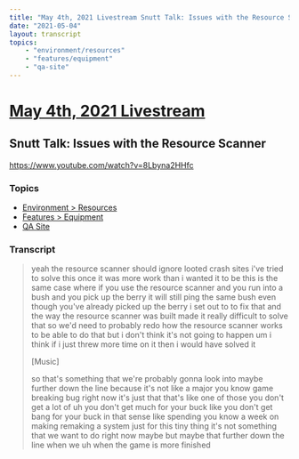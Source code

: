 ```yaml
---
title: "May 4th, 2021 Livestream Snutt Talk: Issues with the Resource Scanner"
date: "2021-05-04"
layout: transcript
topics:
    - "environment/resources"
    - "features/equipment"
    - "qa-site"
---
```

# [May 4th, 2021 Livestream](../2021-05-04.md)
## Snutt Talk: Issues with the Resource Scanner
https://www.youtube.com/watch?v=8Lbyna2HHfc

### Topics
* [Environment > Resources](../topics/environment/resources.md)
* [Features > Equipment](../topics/features/equipment.md)
* [QA Site](../topics/qa-site.md)

### Transcript

> yeah the resource scanner should ignore looted crash sites i've tried to solve this once it was more work than i wanted it to be this is the same case where if you use the resource scanner and you run into a bush and you pick up the berry it will still ping the same bush even though you've already picked up the berry i set out to to fix that and the way the resource scanner was built made it really difficult to solve that so we'd need to probably redo how the resource scanner works to be able to do that but i don't think it's not going to happen um i think if i just threw more time on it then i would have solved it
>
> [Music]
>
> so that's something that we're probably gonna look into maybe further down the line because it's not like a major you know game breaking bug right now it's just that that's like one of those you don't get a lot of uh you don't get much for your buck like you don't get bang for your buck in that sense like spending you know a week on making remaking a system just for this tiny thing it's not something that we want to do right now maybe but maybe that further down the line when we uh when the game is more finished

